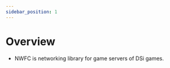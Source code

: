 ```yaml
---
sidebar_position: 1
---
```


# Overview
- NWFC is networking library for game servers of DSi games.